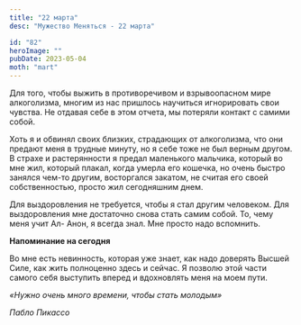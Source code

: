 ```yaml
---
title: "22 марта"
desc: "Мужество Меняться - 22 марта"

id: "82"
heroImage: ""
pubDate: 2023-05-04
moth: "mart"
---
```


Для того, чтобы выжить в противоречивом и взрывоопасном мире алкоголизма,
многим из нас пришлось научиться игнорировать свои чувства. Не отдавая себе в
этом отчета, мы потеряли контакт с самими собой.

Хоть я и обвинял своих близких, страдающих от алкоголизма, что они предают
меня в трудные минуту, но я себе тоже не был верным другом. В страхе и
растерянности я предал маленького мальчика, который во мне жил, который
плакал, когда умерла его кошечка, но очень быстро занялся чем-то другим,
восторгался закатом, не считая его своей собственностью, просто жил
сегодняшним днем.

Для выздоровления не требуется, чтобы я стал другим человеком. Для
выздоровления мне достаточно снова стать самим собой. То, чему меня учит Ал-
Анон, я всегда знал. Мне просто надо вспомнить.

**Напоминание на сегодня**

Во мне есть невинность, которая уже знает, как надо доверять Высшей Силе, как
жить полноценно здесь и сейчас. Я позволю этой части самого себя выступить
вперед и вдохновлять меня на моем пути.

_«Нужно очень много времени, чтобы стать молодым»_

_Пабло Пикассо_

